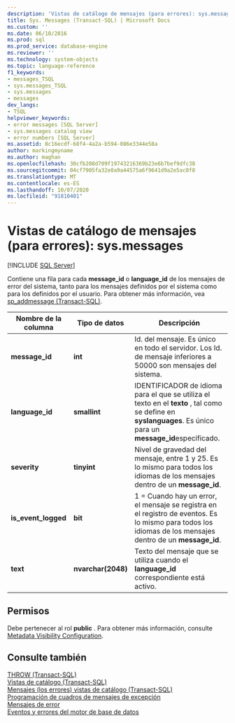 ```yaml
---
description: 'Vistas de catálogo de mensajes (para errores): sys.messages'
title: Sys. Messages (Transact-SQL) | Microsoft Docs
ms.custom: ''
ms.date: 06/10/2016
ms.prod: sql
ms.prod_service: database-engine
ms.reviewer: ''
ms.technology: system-objects
ms.topic: language-reference
f1_keywords:
- messages_TSQL
- sys.messages_TSQL
- sys.messages
- messages
dev_langs:
- TSQL
helpviewer_keywords:
- error messages [SQL Server]
- sys.messages catalog view
- error numbers [SQL Server]
ms.assetid: 8c16ecdf-68f4-4a2a-b594-086e3344e58a
author: markingmyname
ms.author: maghan
ms.openlocfilehash: 30cfb208d709f19743216369b23e6b7bef9dfc38
ms.sourcegitcommit: 04cf7905fa32e0a9a44575a6f9641d9a2e5ac0f8
ms.translationtype: MT
ms.contentlocale: es-ES
ms.lasthandoff: 10/07/2020
ms.locfileid: "91810401"
---
```

# <a name="messages-for-errors-catalog-views---sysmessages"></a>Vistas de catálogo de mensajes (para errores): sys.messages
[!INCLUDE [SQL Server](../../includes/applies-to-version/sqlserver.md)]

  Contiene una fila para cada **message_id** o **language_id** de los mensajes de error del sistema, tanto para los mensajes definidos por el sistema como para los definidos por el usuario. Para obtener más información, vea [sp_addmessage &#40;Transact-SQL&#41;](../../relational-databases/system-stored-procedures/sp-addmessage-transact-sql.md).  
   
|Nombre de la columna|Tipo de datos|Descripción|  
|-----------------|---------------|-----------------|  
|**message_id**|**int**|Id. del mensaje. Es único en todo el servidor. Los Id. de mensaje inferiores a 50000 son mensajes del sistema.|  
|**language_id**|**smallint**|IDENTIFICADOR de idioma para el que se utiliza el texto en el **texto** , tal como se define en **syslanguages**. Es único para un **message_id**especificado.|  
|**severity**|**tinyint**|Nivel de gravedad del mensaje, entre 1 y 25. Es lo mismo para todos los idiomas de los mensajes dentro de un **message_id**.|  
|**is_event_logged**|**bit**|1 = Cuando hay un error, el mensaje se registra en el registro de eventos. Es lo mismo para todos los idiomas de los mensajes dentro de un **message_id**.|  
|**text**|**nvarchar(2048)**|Texto del mensaje que se utiliza cuando el **language_id** correspondiente está activo.|  
  
## <a name="permissions"></a>Permisos  
 Debe pertenecer al rol **public** . Para obtener más información, consulte [Metadata Visibility Configuration](../../relational-databases/security/metadata-visibility-configuration.md).  
  
## <a name="see-also"></a>Consulte también  
 [THROW &#40;Transact-SQL&#41;](../../t-sql/language-elements/throw-transact-sql.md)   
 [Vistas de catálogo &#40;Transact-SQL&#41;](../../relational-databases/system-catalog-views/catalog-views-transact-sql.md)   
 [Mensajes &#40;los errores&#41; vistas de catálogo &#40;Transact-SQL&#41;]()   
 [Programación de cuadros de mensajes de excepción](/previous-versions/sql/sql-server-2016/ms166343(v=sql.130))   
 [Mensajes de error](../../relational-databases/native-client-odbc-error-messages/error-messages.md)   
 [Eventos y errores del motor de base de datos](../../relational-databases/errors-events/database-engine-events-and-errors.md)  
  
